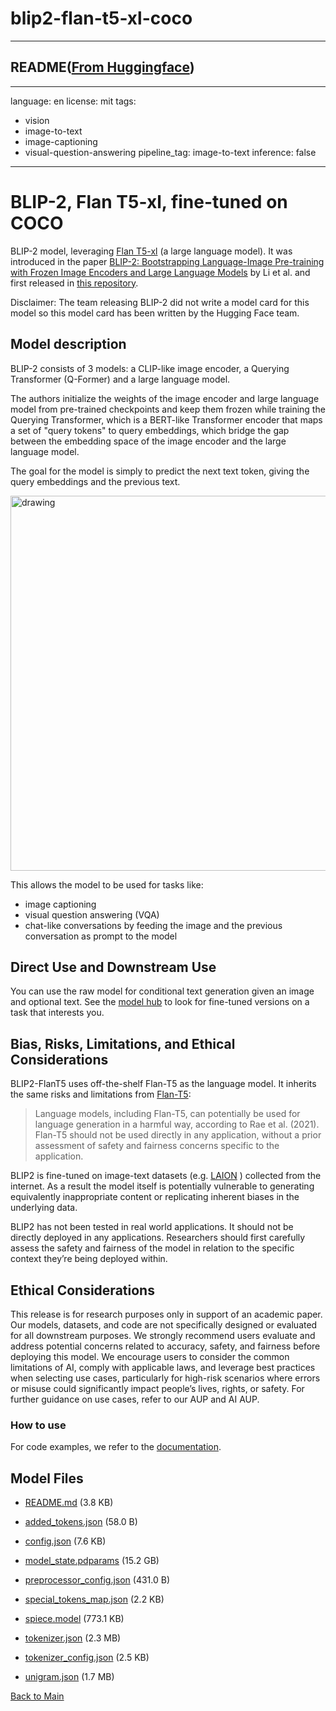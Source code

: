 
# blip2-flan-t5-xl-coco
---


## README([From Huggingface](https://huggingface.co/Salesforce/blip2-flan-t5-xl-coco))

---
language: en
license: mit
tags:
- vision
- image-to-text
- image-captioning
- visual-question-answering
pipeline_tag: image-to-text
inference: false
---

# BLIP-2, Flan T5-xl, fine-tuned on COCO

BLIP-2 model, leveraging [Flan T5-xl](https://huggingface.co/google/flan-t5-xl) (a large language model).
It was introduced in the paper [BLIP-2: Bootstrapping Language-Image Pre-training with Frozen Image Encoders and Large Language Models](https://arxiv.org/abs/2301.12597) by Li et al. and first released in [this repository](https://github.com/salesforce/LAVIS/tree/main/projects/blip2).

Disclaimer: The team releasing BLIP-2 did not write a model card for this model so this model card has been written by the Hugging Face team.

## Model description

BLIP-2 consists of 3 models: a CLIP-like image encoder, a Querying Transformer (Q-Former) and a large language model.

The authors initialize the weights of the image encoder and large language model from pre-trained checkpoints and keep them frozen
while training the Querying Transformer, which is a BERT-like Transformer encoder that maps a set of "query tokens" to query embeddings,
which bridge the gap between the embedding space of the image encoder and the large language model.

The goal for the model is simply to predict the next text token, giving the query embeddings and the previous text.

<img src="https://huggingface.co/datasets/huggingface/documentation-images/resolve/main/transformers/model_doc/blip2_architecture.jpg"
alt="drawing" width="600"/> 

This allows the model to be used for tasks like:

- image captioning
- visual question answering (VQA)
- chat-like conversations by feeding the image and the previous conversation as prompt to the model

## Direct Use and Downstream Use

You can use the raw model for conditional text generation given an image and optional text. See the [model hub](https://huggingface.co/models?search=Salesforce/blip) to look for
fine-tuned versions on a task that interests you.

## Bias, Risks, Limitations, and Ethical Considerations

BLIP2-FlanT5 uses off-the-shelf Flan-T5 as the language model. It inherits the same risks and limitations from [Flan-T5](https://arxiv.org/pdf/2210.11416.pdf):

> Language models, including Flan-T5, can potentially be used for language generation in a harmful way, according to Rae et al. (2021). Flan-T5 should not be used directly in any application, without a prior assessment of safety and fairness concerns specific to the application.

BLIP2 is fine-tuned on image-text datasets (e.g. [LAION](https://laion.ai/blog/laion-400-open-dataset/) ) collected from the internet.  As a result the model itself is potentially vulnerable to generating equivalently inappropriate content or replicating inherent biases in the underlying data.

BLIP2 has not been tested in real world applications. It should not be directly deployed in any applications. Researchers should first carefully assess the safety and fairness of the model in relation to the specific context they’re being deployed within.

## Ethical Considerations
This release is for research purposes only in support of an academic paper. Our models, datasets, and code are not specifically designed or evaluated for all downstream purposes. We strongly recommend users evaluate and address potential concerns related to accuracy, safety, and fairness before deploying this model. We encourage users to consider the common limitations of AI, comply with applicable laws, and leverage best practices when selecting use cases, particularly for high-risk scenarios where errors or misuse could significantly impact people’s lives, rights, or safety. For further guidance on use cases, refer to our AUP and AI AUP.

### How to use

For code examples, we refer to the [documentation](https://huggingface.co/docs/transformers/main/en/model_doc/blip-2#transformers.Blip2ForConditionalGeneration.forward.example).



## Model Files

- [README.md](https://paddlenlp.bj.bcebos.com/models/community/Salesforce/blip2-flan-t5-xl-coco/README.md) (3.8 KB)

- [added_tokens.json](https://paddlenlp.bj.bcebos.com/models/community/Salesforce/blip2-flan-t5-xl-coco/added_tokens.json) (58.0 B)

- [config.json](https://paddlenlp.bj.bcebos.com/models/community/Salesforce/blip2-flan-t5-xl-coco/config.json) (7.6 KB)

- [model_state.pdparams](https://paddlenlp.bj.bcebos.com/models/community/Salesforce/blip2-flan-t5-xl-coco/model_state.pdparams) (15.2 GB)

- [preprocessor_config.json](https://paddlenlp.bj.bcebos.com/models/community/Salesforce/blip2-flan-t5-xl-coco/preprocessor_config.json) (431.0 B)

- [special_tokens_map.json](https://paddlenlp.bj.bcebos.com/models/community/Salesforce/blip2-flan-t5-xl-coco/special_tokens_map.json) (2.2 KB)

- [spiece.model](https://paddlenlp.bj.bcebos.com/models/community/Salesforce/blip2-flan-t5-xl-coco/spiece.model) (773.1 KB)

- [tokenizer.json](https://paddlenlp.bj.bcebos.com/models/community/Salesforce/blip2-flan-t5-xl-coco/tokenizer.json) (2.3 MB)

- [tokenizer_config.json](https://paddlenlp.bj.bcebos.com/models/community/Salesforce/blip2-flan-t5-xl-coco/tokenizer_config.json) (2.5 KB)

- [unigram.json](https://paddlenlp.bj.bcebos.com/models/community/Salesforce/blip2-flan-t5-xl-coco/unigram.json) (1.7 MB)


[Back to Main](../../)
